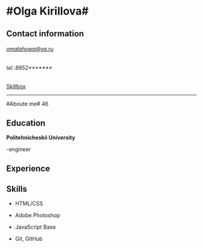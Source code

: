 #Olga Kirillova#
===
## Contact information
###### omalahowa@ya.ru  
###### tel.:8952*******
[Skillbox](https://github.com/Olga-startup)

-----
#Aboute me#
46 

Education
----
**Politehnicheskii University**

-engineer

Experience
----

Skills
----
+ HTML/CSS

+ Adobe Photoshop
+ JavaScript Base
+ Git, GitHub


